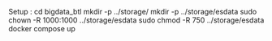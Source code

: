 Setup :
cd bigdata_btl
mkdir -p ../storage/
mkdir -p ../storage/esdata
sudo chown -R 1000:1000 ../storage/esdata
sudo chmod -R 750 ../storage/esdata
docker compose up

